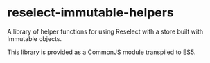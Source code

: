 # reselect-immutable-helpers

A library of helper functions for using Reselect with a store built with Immutable objects.

This library is provided as a CommonJS module transpiled to ES5.
